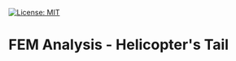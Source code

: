 [![License: MIT](https://img.shields.io/badge/License-MIT-yellow.svg)](https://opensource.org/licenses/MIT)
# FEM Analysis - Helicopter's Tail
